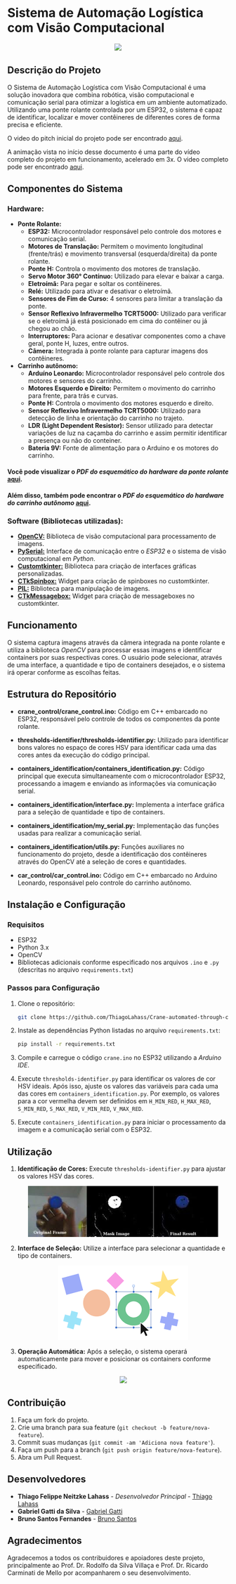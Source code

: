 # Sistema de Automação Logística com Visão Computacional

<!--
Vídeo da ponte em funcionamento
-->
<p align="center">
  <img src="media/Projeto_Final-3x.gif" />
</p>

## Descrição do Projeto

O Sistema de Automação Logística com Visão Computacional é uma solução inovadora que combina robótica, visão computacional e comunicação serial para otimizar a logística em um ambiente automatizado. Utilizando uma ponte rolante controlada por um ESP32, o sistema é capaz de identificar, localizar e mover contêineres de diferentes cores de forma precisa e eficiente.

O video do pitch inicial do projeto pode ser encontrado [aqui](https://youtu.be/iw18S4EYCus?si=bXUdSKVfdXWQbk5L).

A animação vista no início desse documento é uma parte do vídeo completo do projeto em funcionamento, acelerado em 3x. O video completo pode ser encontrado [aqui](/media/under_development.gif).

## Componentes do Sistema

### Hardware:
- **Ponte Rolante:**
   - **ESP32:** Microcontrolador responsável pelo controle dos motores e comunicação serial.
   - **Motores de Translação:** Permitem o movimento longitudinal (frente/trás) e movimento transversal (esquerda/direita) da ponte rolante.
   - **Ponte H:** Controla o movimento dos motores de translação.
   - **Servo Motor 360° Contínuo:** Utilizado para elevar e baixar a carga.
   - **Eletroímã:** Para pegar e soltar os contêineres.
   - **Relé:** Utilizado para ativar e desativar o eletroímã.
   - **Sensores de Fim de Curso:** 4 sensores para limitar a translação da ponte.
   - **Sensor Reflexivo Infravermelho TCRT5000:** Utilizado para verificar se o eletroímã já está posicionado em cima do contêiner ou já chegou ao chão.
   - **Interruptores:** Para acionar e desativar componentes como a chave geral, ponte H, luzes, entre outros.
   - **Câmera:** Integrada à ponte rolante para capturar imagens dos contêineres.
- **Carrinho autônomo:**
   - **Arduíno Leonardo:** Microcontrolador responsável pelo controle dos motores e sensores do carrinho.
   - **Motores Esquerdo e Direito:** Permitem o movimento do carrinho para frente, para trás e curvas.
   - **Ponte H:** Controla o movimento dos motores esquerdo e direito.
   - **Sensor Reflexivo Infravermelho TCRT5000:** Utilizado para detecção de linha e orientação do carrinho no trajeto.
   - **LDR (Light Dependent Resistor):** Sensor utilizado para detectar variações de luz na caçamba do carrinho e assim permitir identificar a presença ou não do conteiner.
   - **Bateria 9V:** Fonte de alimentação para o Arduino e os motores do carrinho.

#### Você pode visualizar o *PDF do esquemático do hardware da ponte rolante* [aqui](doc/Schematic_crane.pdf).

#### Além disso, também pode encontrar o *PDF do esquemático do hardware do carrinho autônomo* [aqui](doc/Schematic_car_linefollower.pdf).

### Software (Bibliotecas utilizadas):
- **[OpenCV:](https://docs.opencv.org/4.x/d1/dfb/intro.html)** Biblioteca de visão computacional para processamento de imagens.
- **[PySerial:](https://pyserial.readthedocs.io/en/latest/pyserial.html)** Interface de comunicação entre o *ESP32* e o sistema de visão computacional em *Python*.
- **[Customtkinter:](https://customtkinter.tomschimansky.com/documentation/)** Biblioteca para criação de interfaces gráficas personalizadas.
- **[CTkSpinbox:](https://pypi.org/project/CTkSpinbox/)** Widget para criação de spinboxes no customtkinter.
- **[PIL:](https://pillow.readthedocs.io/en/stable/)** Biblioteca para manipulação de imagens.
- **[CTkMessagebox:](https://github.com/Akascape/CTkMessagebox)** Widget para criação de messageboxes no customtkinter.

## Funcionamento

O sistema captura imagens através da câmera integrada na ponte rolante e utiliza a biblioteca *OpenCV* para processar essas imagens e identificar containers por suas respectivas cores. O usuário pode selecionar, através de uma interface, a quantidade e tipo de containers desejados, e o sistema irá operar conforme as escolhas feitas.

## Estrutura do Repositório

- **crane_control/crane_control.ino:**
   Código em C++ embarcado no ESP32, responsável pelo controle de todos os componentes da ponte rolante.

- **thresholds-identifier/thresholds-identifier.py:** 
   Utilizado para identificar bons valores no espaço de cores HSV para identificar cada uma das cores antes da execução do código principal.

- **containers_identification/containers_identification.py:** Código principal que executa simultaneamente com o microcontrolador ESP32, processando a imagem e enviando as informações via comunicação serial.

- **containers_identification/interface.py:** Implementa a interface gráfica para a seleção de quantidade e tipo de containers.

- **containers_identification/my_serial.py:** Implementação das funções usadas para realizar a comunicação serial.

- **containers_identification/utils.py:** Funções auxiliares no funcionamento do projeto, desde a identificação dos contêineres através do OpenCV até a seleção de cores e quantidades.

- **car_control/car_control.ino:** Código em C++ embarcado no Arduino Leonardo, responsável pelo controle do carrinho autônomo.

## Instalação e Configuração

### Requisitos

- ESP32
- Python 3.x
- OpenCV
- Bibliotecas adicionais conforme especificado nos arquivos `.ino` e `.py` (descritas no arquivo `requirements.txt`)

### Passos para Configuração

1. Clone o repositório:
   ```bash
   git clone https://github.com/ThiagoLahass/Crane-automated-through-computer-vision.git
   ```

2. Instale as dependências Python listadas no arquivo `requirements.txt`:
   ```bash
   pip install -r requirements.txt
   ```

3. Compile e carregue o código `crane.ino` no ESP32 utilizando a *Arduino IDE*.

4. Execute `thresholds-identifier.py` para identificar os valores de cor HSV ideais. Após isso, ajuste os valores das variáveis para cada uma das cores em `containers_identification.py`. Por exemplo, os valores para a cor vermelha devem ser definidos em `H_MIN_RED`, `H_MAX_RED`, `S_MIN_RED`, `S_MAX_RED`, `V_MIN_RED`, `V_MAX_RED`.

5. Execute `containers_identification.py` para iniciar o processamento da imagem e a comunicação serial com o ESP32.

## Utilização

1. **Identificação de Cores:**
   Execute `thresholds-identifier.py` para ajustar os valores HSV das cores.
    <p align="center">
      <img src="media/thresholds-identifier.jpeg" />
    </p>

2. **Interface de Seleção:**
   Utilize a interface para selecionar a quantidade e tipo de containers.
    <p align="center">
      <img src="media/interface.png" />
    </p>

3. **Operação Automática:**
   Após a seleção, o sistema operará automaticamente para mover e posicionar os containers conforme especificado.
   <p align="center">
      <img src="media/Projeto_Final-3x.gif" />
   </p>

## Contribuição

1. Faça um fork do projeto.
2. Crie uma branch para sua feature (`git checkout -b feature/nova-feature`).
3. Commit suas mudanças (`git commit -am 'Adiciona nova feature'`).
4. Faça um push para a branch (`git push origin feature/nova-feature`).
5. Abra um Pull Request.

## Desenvolvedores

- **Thiago Felippe Neitzke Lahass** - *Desenvolvedor Principal* - [Thiago Lahass](https://github.com/ThiagoLahass)
- **Gabriel Gatti da Silva** - [Gabriel Gatti](https://github.com/gabrielgatti7)
- **Bruno Santos Fernandes** - [Bruno Santos](https://github.com/BrunoSantosFF)

## Agradecimentos

Agradecemos a todos os contribuidores e apoiadores deste projeto, principalmente ao Prof. Dr. Rodolfo da Silva Villaça e Prof. Dr. Ricardo Carminati de Mello por acompanharem o seu desenvolvimento.